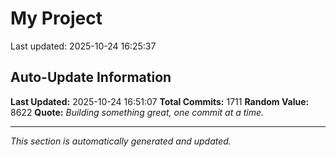 # My Project


Last updated: 2025-10-24 16:25:37






















































































































































































































































































































































































































































































































































































































































































































































































































































































































































































































































































































































































































































































































































































































































































































































































































































































































































































































































































































































































































































































































































































## Auto-Update Information

**Last Updated:** 2025-10-24 16:51:07
**Total Commits:** 1711
**Random Value:** 8622
**Quote:** _Building something great, one commit at a time._

---
_This section is automatically generated and updated._